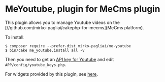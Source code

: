 # MeYoutube, plugin for MeCms plugin

This plugin allows you to manage Youtube videos on the [//github.com/mirko-pagliai/cakephp-for-mecms](MeCms platform).

To install:

    $ composer require --prefer-dist mirko-pagliai/me-youtube
    $ bin/cake me_youtube.install all -v

Then you need to get an [API key for Youtube](//developers.google.com/youtube/registering_an_application) and edit `APP/config/youtube_keys.php`.

For widgets provided by this plugin, see [here](//github.com/mirko-pagliai/me-youtube/wiki/Widgets).